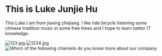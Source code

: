 <!DOCTYPE html>
<html>
<body>
<h1>This is Luke Junjie Hu</h1>
<p>This Luke.I am from jiaxing zhejiang. I like ride bicycle listening some chinese tradition music in some free times and I hope to learn better IT knowledge.</p>

</body>
</html>

![123 jpg](https://user-images.githubusercontent.com/127079053/223147684-fb7ade7f-111d-4fbd-a5d6-da99da469846.jpg)
![1234 jpg](https://user-images.githubusercontent.com/127079053/223149653-a8ec9ad1-6894-4bc0-b3c0-a4ee54a11f84.jpg)
![Which of the following channels do you know more  about our company](https://user-images.githubusercontent.com/127079053/223423080-92313d52-280a-43c0-a24a-c3a81690325a.jpg)
